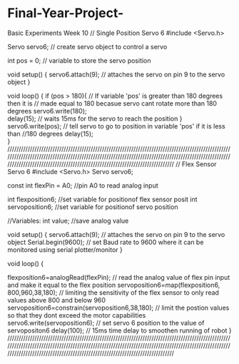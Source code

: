 # Final-Year-Project-
Basic Experiments  Week 10
// Single Position Servo 6
#include <Servo.h>

Servo servo6;  // create servo object to control a servo


int pos = 0;    // variable to store the servo position

void setup() {
  servo6.attach(9);  // attaches the servo on pin 9 to the servo object
}

void loop() {
if (pos > 180){                      // If variable 'pos' is greater than 180 degrees then it is 
                                     // made equal to 180 becasue servo cant rotate more than 180 degrees
    servo6.write(180);              
   delay(15);                       // waits 15ms for the servo to reach the position
 } 
    servo6.write(pos);              // tell servo to go to position in variable 'pos' if it is less than 
                                    //180 degrees
   delay(15);  
 }
////////////////////////////////////////////////////////////////////////////////////////////////////////////////////////////////////////////////////////////////////////////////////////////////////////////////////////////////////////////////////////////////////////////////
// Flex Sensor Servo 6
#include <Servo.h> 
Servo servo6;

const int flexPin = A0; //pin A0 to read analog input

int flexposition6;      //set variable for positionof flex sensor posit
int servoposition6;     //set variable for positionof servo position

//Variables:
int value;               //save analog value

void setup() {
servo6.attach(9);        // attaches the servo on pin 9 to the servo object
Serial.begin(9600);      // set Baud rate to 9600 where it can be monitored using serial plotter/monitor
}

void loop() {

flexposition6=analogRead(flexPin);                   // read the analog value of flex pin input and make it equal to the flex position
servoposition6=map(flexposition6, 800,960,38,180);  // limiting the sensitivity of the flex sensor to only read values above 800 and below 960
servoposition6=constrain(servoposition6,38,180);    // limit the postion values so that they dont exceed the motor capabilities
servo6.write(servoposition6);                       // set servo 6 position to the value of servopositon6
 delay(100);                                        // 15ms time delay to smoothen running of robot
}
////////////////////////////////////////////////////////////////////////////////////////////////////////////////////////////////////////////////////////////////////////////////////////////////////////////////////////////////////////////////////////////////////////////////
